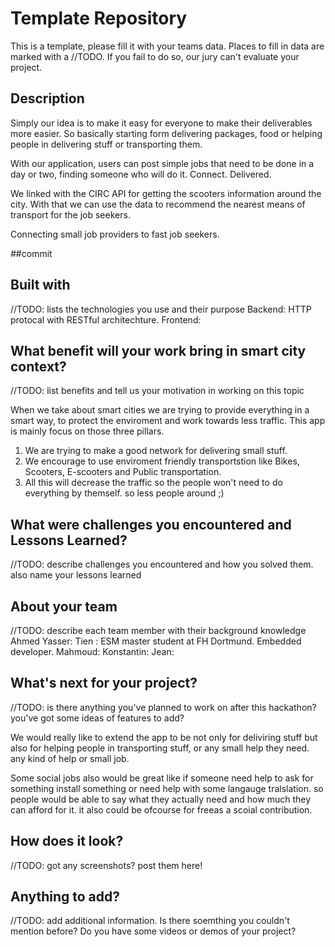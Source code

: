 # Template Repository
This is a template, please fill it with your teams data. Places to fill in data are marked with a //TODO. If you fail to do so, our jury can't evaluate your project. 

## Description 
Simply our idea is to make it easy for everyone to make their deliverables more easier. So basically starting form delivering packages, food or helping people in delivering stuff or transporting them.

With our application, users can post simple jobs that need to be done in a day or two, finding someone who will do it. Connect. Delivered.

We linked with the CIRC API for getting the scooters information around the city. With that we can use the data to recommend the nearest means of transport for the job seekers.

Connecting small job providers to fast job seekers.

##commit

## Built with
//TODO: lists the technologies you use and their purpose
Backend: HTTP protocal with RESTful architechture.
Frontend: 

## What benefit will your work bring in smart city context?
//TODO: list benefits and tell us your motivation in working on this topic

When we take about smart cities we are trying to provide everything in a smart way, to protect the enviroment and work towards less traffic. This app is mainly focus on those three pillars.
1) We are trying to make a good network for delivering small stuff.
2) We encourage to use enviroment friendly transportstion like Bikes, Scooters, E-scooters and Public transportation.
3) All this will decrease the traffic so the people won't need to do everything by themself. so less people around ;)

## What were challenges you encountered and Lessons Learned?
//TODO: describe challenges you encountered and how you solved them. also name your lessons learned

## About your team
//TODO: describe each team member with their background knowledge
Ahmed Yasser: 
Tien : ESM master student at FH Dortmund. Embedded developer.
Mahmoud:
Konstantin: 
Jean:

## What's next for your project?
//TODO: is there anything you've planned to work on after this hackathon? you've got some ideas of features to add? 

We would really like to extend the app to be not only for deliviring stuff but also for helping people in transporting stuff, or any small help they need. any kind of help or small job.

Some social jobs also would be great like if someone need help to ask for something install something or need help with some langauge tralslation. so people would be able to say what they actually need and how much they can afford for it. it also could be ofcourse for freeas a scoial contribution.
## How does it look?
//TODO: got any screenshots? post them here!

## Anything to add?
//TODO: add additional information. Is there soemthing you couldn't mention before? Do you have some videos or demos of your project?
